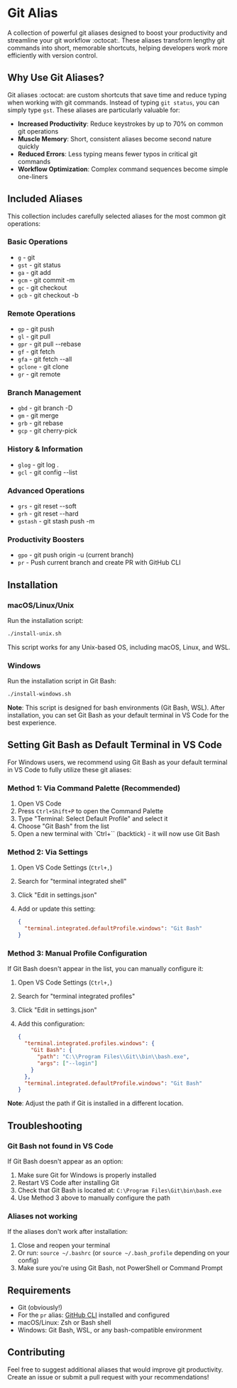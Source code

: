 # Git Alias

A collection of powerful git aliases designed to boost your productivity and streamline your git workflow :octocat:. These aliases transform lengthy git commands into short, memorable shortcuts, helping developers work more efficiently with version control.

## Why Use Git Aliases?

Git aliases :octocat: are custom shortcuts that save time and reduce typing when working with git commands. Instead of typing `git status`, you can simply type `gst`. These aliases are particularly valuable for:

- **Increased Productivity**: Reduce keystrokes by up to 70% on common git operations
- **Muscle Memory**: Short, consistent aliases become second nature quickly
- **Reduced Errors**: Less typing means fewer typos in critical git commands
- **Workflow Optimization**: Complex command sequences become simple one-liners

## Included Aliases

This collection includes carefully selected aliases for the most common git operations:

### Basic Operations

- `g` - git
- `gst` - git status
- `ga` - git add
- `gcm` - git commit -m
- `gc` - git checkout
- `gcb` - git checkout -b

### Remote Operations

- `gp` - git push
- `gl` - git pull
- `gpr` - git pull --rebase
- `gf` - git fetch
- `gfa` - git fetch --all
- `gclone` - git clone
- `gr` - git remote

### Branch Management

- `gbd` - git branch -D
- `gm` - git merge
- `grb` - git rebase
- `gcp` - git cherry-pick

### History & Information

- `glog` - git log .
- `gcl` - git config --list

### Advanced Operations

- `grs` - git reset --soft
- `grh` - git reset --hard
- `gstash` - git stash push -m

### Productivity Boosters

- `gpo` - git push origin -u (current branch)
- `pr` - Push current branch and create PR with GitHub CLI

## Installation

### macOS/Linux/Unix

Run the installation script:

```bash
./install-unix.sh
```

This script works for any Unix-based OS, including macOS, Linux, and WSL.

### Windows

Run the installation script in Git Bash:

```bash
./install-windows.sh
```

**Note**: This script is designed for bash environments (Git Bash, WSL). After installation, you can set Git Bash as your default terminal in VS Code for the best experience.

## Setting Git Bash as Default Terminal in VS Code

For Windows users, we recommend using Git Bash as your default terminal in VS Code to fully utilize these git aliases:

### Method 1: Via Command Palette (Recommended)

1. Open VS Code
2. Press `Ctrl+Shift+P` to open the Command Palette
3. Type "Terminal: Select Default Profile" and select it
4. Choose "Git Bash" from the list
5. Open a new terminal with `Ctrl+`` (backtick) - it will now use Git Bash

### Method 2: Via Settings

1. Open VS Code Settings (`Ctrl+,`)
2. Search for "terminal integrated shell"
3. Click "Edit in settings.json"
4. Add or update this setting:

   ```json
   {
     "terminal.integrated.defaultProfile.windows": "Git Bash"
   }
   ```

### Method 3: Manual Profile Configuration

If Git Bash doesn't appear in the list, you can manually configure it:

1. Open VS Code Settings (`Ctrl+,`)
2. Search for "terminal integrated profiles"
3. Click "Edit in settings.json"
4. Add this configuration:

   ```json
   {
     "terminal.integrated.profiles.windows": {
       "Git Bash": {
         "path": "C:\\Program Files\\Git\\bin\\bash.exe",
         "args": ["--login"]
       }
     },
     "terminal.integrated.defaultProfile.windows": "Git Bash"
   }
   ```

**Note**: Adjust the path if Git is installed in a different location.

## Troubleshooting

### Git Bash not found in VS Code

If Git Bash doesn't appear as an option:

1. Make sure Git for Windows is properly installed
2. Restart VS Code after installing Git
3. Check that Git Bash is located at: `C:\Program Files\Git\bin\bash.exe`
4. Use Method 3 above to manually configure the path

### Aliases not working

If the aliases don't work after installation:

1. Close and reopen your terminal
2. Or run: `source ~/.bashrc` (or `source ~/.bash_profile` depending on your config)
3. Make sure you're using Git Bash, not PowerShell or Command Prompt

## Requirements

- Git (obviously!)
- For the `pr` alias: [GitHub CLI](https://cli.github.com/) installed and configured
- macOS/Linux: Zsh or Bash shell
- Windows: Git Bash, WSL, or any bash-compatible environment

## Contributing

Feel free to suggest additional aliases that would improve git productivity. Create an issue or submit a pull request with your recommendations!
